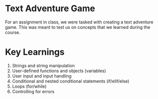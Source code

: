 # Text Adventure Game
For an assignment in class, we were tasked with creating a text adventure game. This was meant to test us on concepts that we learned during the course.

# Key Learnings
1. Strings and string manipulation
2. User-defined functions and objects (variables)
3. User input and input handling
4. Conditional and nested conditional statements (if/elif/else)
5. Loops (for/while)
6. Controlling for errors
